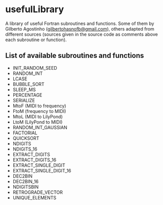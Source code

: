 usefulLibrary
===============

A library of useful Fortran subroutines and functions. Some of them by Gilberto Agostinho (gilbertohasnofb@gmail.com), others adapted from different sources (sources given in the source code as comments above each subroutine or function).

List of available subroutines and functions
-------------------------------------------

- INIT_RANDOM_SEED
- RANDOM_INT
- LCASE
- BUBBLE_SORT
- SLEEP_MS
- PERCENTAGE
- SERIALIZE
- MtoF (MIDI to frequency)
- FtoM (frequency to MIDI)
- MtoL (MIDI to LilyPond)
- LtoM (LilyPond to MIDI)
- RANDOM_INT_GAUSSIAN
- FACTORIAL
- QUICKSORT
- NDIGITS
- NDIGITS_16
- EXTRACT_DIGITS
- EXTRACT_DIGITS_16
- EXTRACT_SINGLE_DIGIT
- EXTRACT_SINGLE_DIGIT_16
- DEC2BIN
- DEC2BIN_16
- NDIGITSBIN
- RETROGRADE_VECTOR
- UNIQUE_ELEMENTS
